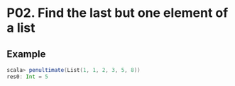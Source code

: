 P02. Find the last but one element of a list
============================================

## Example

``` scala
scala> penultimate(List(1, 1, 2, 3, 5, 8))
res0: Int = 5
```
